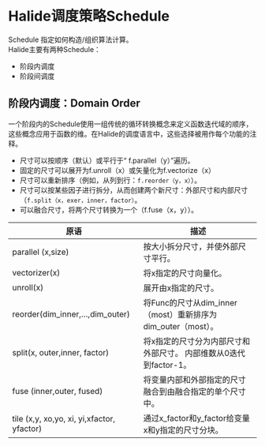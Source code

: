 # Halide调度策略Schedule
Schedule 指定如何构造/组织算法计算。   
Halide主要有两种Schedule：  
+ 阶段内调度   
+ 阶段间调度   

## 阶段内调度：Domain Order   
一个阶段内的Schedule使用一组传统的循环转换概念来定义函数迭代域的顺序，这些概念应用于函数的维。在Halide的调度语言中，这些选择被用作每个功能的注释。  

- 尺寸可以按顺序（默认）或平行于“ f.parallel（y）”遍历。  
- 固定的尺寸可以展开为f.unroll（x）或矢量化为f.vectorize（x）  
- 尺寸可以重新排序（例如，从列到行：`f.reorder（y，x）`）。 
- 尺寸可以按某些因子进行拆分，从而创建两个新尺寸：外部尺寸和内部尺寸（`f.split（x，exer，inner，factor）`。 
- 可以融合尺寸，将两个尺寸转换为一个（f.fuse（x，y））。 

| 原语    | 描述 |
|--------------|--------------------|
| parallel (x,size)      | 按大小拆分尺寸，并使外部尺寸平行。    | |
| vectorizer(x) |将x指定的尺寸向量化。 ||
| unroll(x) |展开由x指定的尺寸。           ||
| reorder(dim_inner,…,dim_outer)   |将Func的尺寸从dim_inner（most）重新排序为dim_outer（most）。            | |
| split(x, outer,inner, factor)  |将x指定的尺寸分为内部尺寸和外部尺寸。 内部维数从0迭代到factor-1。||
| fuse (inner,outer, fused)|将变量内部和外部指定的尺寸融合到由融合指定的单个尺寸中。||
|tile (x,y, xo,yo, xi, yi,xfactor, yfactor)|通过x_factor和y_factor给变量x和y指定的尺寸分块。||

